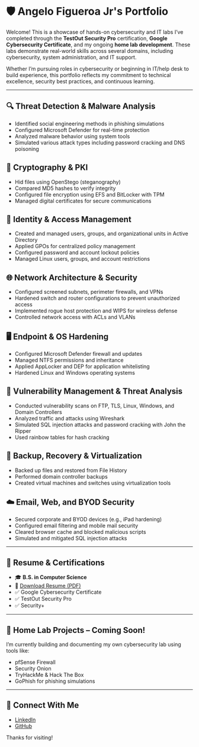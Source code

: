 # 🛡️ Angelo Figueroa Jr's Portfolio

Welcome! This is a showcase of hands-on cybersecurity and IT labs I’ve completed through the **TestOut Security Pro** certification, **Google Cybersecurity Certificate**, and my ongoing **home lab development**. These labs demonstrate real-world skills across several domains, including cybersecurity, system administration, and IT support.

Whether I’m pursuing roles in cybersecurity or beginning in IT/help desk to build experience, this portfolio reflects my commitment to technical excellence, security best practices, and continuous learning.


---

## 🔍 Threat Detection & Malware Analysis
- Identified social engineering methods in phishing simulations
- Configured Microsoft Defender for real-time protection
- Analyzed malware behavior using system tools
- Simulated various attack types including password cracking and DNS poisoning

## 🔐 Cryptography & PKI
- Hid files using OpenStego (steganography)
- Compared MD5 hashes to verify integrity
- Configured file encryption using EFS and BitLocker with TPM
- Managed digital certificates for secure communications

## 👤 Identity & Access Management
- Created and managed users, groups, and organizational units in Active Directory
- Applied GPOs for centralized policy management
- Configured password and account lockout policies
- Managed Linux users, groups, and account restrictions

## 🌐 Network Architecture & Security
- Configured screened subnets, perimeter firewalls, and VPNs
- Hardened switch and router configurations to prevent unauthorized access
- Implemented rogue host protection and WIPS for wireless defense
- Controlled network access with ACLs and VLANs

## 🖥️ Endpoint & OS Hardening
- Configured Microsoft Defender firewall and updates
- Managed NTFS permissions and inheritance
- Applied AppLocker and DEP for application whitelisting
- Hardened Linux and Windows operating systems

## 📡 Vulnerability Management & Threat Analysis
- Conducted vulnerability scans on FTP, TLS, Linux, Windows, and Domain Controllers
- Analyzed traffic and attacks using Wireshark
- Simulated SQL injection attacks and password cracking with John the Ripper
- Used rainbow tables for hash cracking

## 💾 Backup, Recovery & Virtualization
- Backed up files and restored from File History
- Performed domain controller backups
- Created virtual machines and switches using virtualization tools

## ☁️ Email, Web, and BYOD Security
- Secured corporate and BYOD devices (e.g., iPad hardening)
- Configured email filtering and mobile mail security
- Cleared browser cache and blocked malicious scripts
- Simulated and mitigated SQL injection attacks

---

## 📄 Resume & Certifications

- 🎓 **B.S. in Computer Science**
- 📜 [Download Resume (PDF)](./Angelo_Figueroa_Jr_Resume(s).pdf)
- ✅ Google Cybersecurity Certificate
- ✅ TestOut Security Pro
- ✅ Security+

---

## 🔧 Home Lab Projects – Coming Soon!
I’m currently building and documenting my own cybersecurity lab using tools like:
- pfSense Firewall
- Security Onion
- TryHackMe & Hack The Box
- GoPhish for phishing simulations

---

## 🔗 Connect With Me

- [LinkedIn](https://www.linkedin.com/in/angelo-figueroa-Jr-534974307/)
- [GitHub](https://github.com/AngeloFig)

Thanks for visiting!
